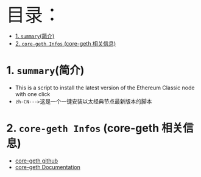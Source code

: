 <font size=20>目录：</font>
<!-- TOC -->

- [1. `summary`(简介)](#1-summary简介)
- [2. `core-geth Infos` (core-geth 相关信息)](#2-core-geth-infos-core-geth-相关信息)

<!-- /TOC -->

# 1. `summary`(简介)
* This is a script to install the latest version of the Ethereum Classic node with one click
* `zh-CN--->`这是一个一键安装以太经典节点最新版本的脚本

# 2. `core-geth Infos` (core-geth 相关信息)
* [core-geth github](https://github.com/etclabscore/core-geth)
* [core-geth Documentation](https://etclabscore.github.io/core-geth/)


